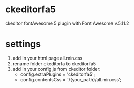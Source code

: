 # ckeditorfa5
ckeditor fontAwesome 5 plugin with Font Awesome v.5.11.2

# settings
1. add in your html page all.min.css
2. rename folder ckeditorfa to ckeditorfa5
3. add in your config.js from ckeditor folder:
   - config.extraPlugins = 'ckeditorfa5';
   - config.contentsCss = '/{your_path}/all.min.css';
